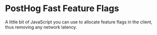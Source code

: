 # PostHog Fast Feature Flags

A little bit of JavaScript you can use to allocate feature flags in the client, thus removing any network latency.
